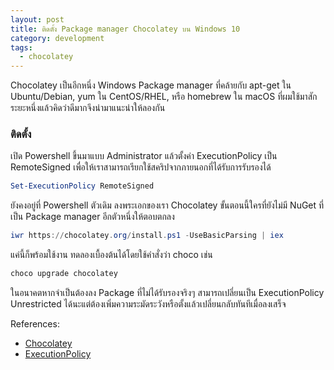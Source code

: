 ```yaml
---
layout: post
title: ติดตั้ง Package manager Chocolatey บน Windows 10
category: development
tags: 
  - chocolatey
---
```


Chocolatey เป็นอีกหนึ่ง Windows Package manager ที่คล้ายกับ apt-get ใน Ubuntu/Debian, yum ใน CentOS/RHEL, หรือ homebrew ใน macOS ที่ผมใช้มาสักระยะหนึ่งแล้วคิดว่าดีมากจึงนำมาแนะนำให้ลองกัน

### ติดตั้ง

เปิด Powershell ขึ้นมาแบบ Administrator แล้วตั้งค่า ExecutionPolicy เป็น RemoteSigned เพื่อให้เราสามารถเรียกใช้สคริปจากภายนอกที่ได้รับการรับรองได้

```powershell
Set-ExecutionPolicy RemoteSigned
```

ยังคงอยู่ที่ Powershell ตัวเดิม ลงพระเอกของเรา Chocolatey ขั้นตอนนี้ใครที่ยังไม่มี NuGet ที่เป็น Package manager อีกตัวหนึ่งให้ตอบตกลง

```powershell
iwr https://chocolatey.org/install.ps1 -UseBasicParsing | iex
```

แค่นี้ก็พร้อมใช้งาน ทดลองเบื้องต้นได้โดยใช้คำสั่งว่า choco เช่น

```powershell
choco upgrade chocolatey
```

ในอนาคตหากจำเป็นต้องลง Package ที่ไม่ได้รับรองจริงๆ สามารถเปลี่ยนเป็น ExecutionPolicy Unrestricted ได้นะแต่ต้องเพิ่มความระมัดระวังหรือตั้งแล้วเปลี่ยนกลับทันทีเมื่อลงเสร็จ

References:

- [Chocolatey](https://chocolatey.org/)
- [ExecutionPolicy](https://ss64.com/ps/set-executionpolicy.html)

